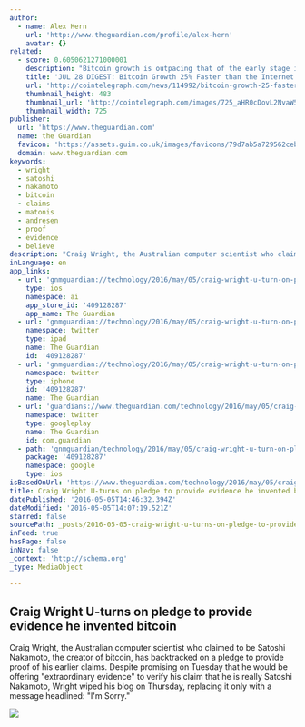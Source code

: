 ```yaml
---
author:
  - name: Alex Hern
    url: 'http://www.theguardian.com/profile/alex-hern'
    avatar: {}
related:
  - score: 0.6050621271000001
    description: "Bitcoin growth is outpacing that of the early stage internet by almost 25%; an Estonian Angel List service will utilize Bitcoin's blockchain to secure its marketplace, and more top stories for July 28. In terms of investment, Bitcoin growth is outpacing that of the early stage internet by almost 25%, according to the latest figures compiled by IB Times UK."
    title: 'JUL 28 DIGEST: Bitcoin Growth 25% Faster than the Internet in 90s; Estonian Angel List Service Secures Marketplace with BTC Blockchain'
    url: 'http://cointelegraph.com/news/114992/bitcoin-growth-25-faster-than-the-internet-in-90s-estonian-angel-list-service-secures-marketplace-with-btc-blockchain'
    thumbnail_height: 483
    thumbnail_url: 'http://cointelegraph.com/images/725_aHR0cDovL2NvaW50ZWxlZ3JhcGguY29tL3N0b3JhZ2UvdXBsb2Fkcy92aWV3Lzk5MTkyNTk1NTE2YTJkMjFlYzE5NmJlZDM2MjYyNDQ1LnBuZw==.jpg'
    thumbnail_width: 725
publisher:
  url: 'https://www.theguardian.com'
  name: the Guardian
  favicon: 'https://assets.guim.co.uk/images/favicons/79d7ab5a729562cebca9c6a13c324f0e/32x32.ico'
  domain: www.theguardian.com
keywords:
  - wright
  - satoshi
  - nakamoto
  - bitcoin
  - claims
  - matonis
  - andresen
  - proof
  - evidence
  - believe
description: "Craig Wright, the Australian computer scientist who claimed to be Satoshi Nakamoto, the creator of bitcoin, has backtracked on a pledge to provide proof of his earlier claims. Despite promising on Tuesday that he would be offering \"extraordinary evidence\" to verify his claim that he is really Satoshi Nakamoto, Wright wiped his blog on Thursday, replacing it only with a message headlined: \"I'm Sorry.\""
inLanguage: en
app_links:
  - url: 'gnmguardian://technology/2016/may/05/craig-wright-u-turn-on-pledge-to-provide-evidence-he-invented-bitcoin?contenttype=Article&source=applinks'
    type: ios
    namespace: ai
    app_store_id: '409128287'
    app_name: The Guardian
  - url: 'gnmguardian://technology/2016/may/05/craig-wright-u-turn-on-pledge-to-provide-evidence-he-invented-bitcoin?contenttype=Article&source=twitter'
    namespace: twitter
    type: ipad
    name: The Guardian
    id: '409128287'
  - url: 'gnmguardian://technology/2016/may/05/craig-wright-u-turn-on-pledge-to-provide-evidence-he-invented-bitcoin?contenttype=Article&source=twitter'
    namespace: twitter
    type: iphone
    id: '409128287'
    name: The Guardian
  - url: 'guardians://www.theguardian.com/technology/2016/may/05/craig-wright-u-turn-on-pledge-to-provide-evidence-he-invented-bitcoin'
    namespace: twitter
    type: googleplay
    name: The Guardian
    id: com.guardian
  - path: 'gnmguardian/technology/2016/may/05/craig-wright-u-turn-on-pledge-to-provide-evidence-he-invented-bitcoin?contenttype=Article&source=google'
    package: '409128287'
    namespace: google
    type: ios
isBasedOnUrl: 'https://www.theguardian.com/technology/2016/may/05/craig-wright-u-turn-on-pledge-to-provide-evidence-he-invented-bitcoin'
title: Craig Wright U-turns on pledge to provide evidence he invented bitcoin
datePublished: '2016-05-05T14:46:32.394Z'
dateModified: '2016-05-05T14:07:19.521Z'
starred: false
sourcePath: _posts/2016-05-05-craig-wright-u-turns-on-pledge-to-provide-evidence-he-invent.md
inFeed: true
hasPage: false
inNav: false
_context: 'http://schema.org'
_type: MediaObject

---
```

<article style=""><h1>Craig Wright U-turns on pledge to provide evidence he invented bitcoin</h1><p>Craig Wright, the Australian computer scientist who claimed to be Satoshi Nakamoto, the creator of bitcoin, has backtracked on a pledge to provide proof of his earlier claims. Despite promising on Tuesday that he would be offering "extraordinary evidence" to verify his claim that he is really Satoshi Nakamoto, Wright wiped his blog on Thursday, replacing it only with a message headlined: "I'm Sorry."</p><img src="https://i.guim.co.uk/img/media/340822725c6a43a5759ccc7475b7b5745ecf066d/0_0_1436_862/1436.jpg?w=1200&amp;q=55&amp;auto=format&amp;usm=12&amp;fit=max&amp;s=d612b07b0fdcb89a698ff00998cf939f" /></article>